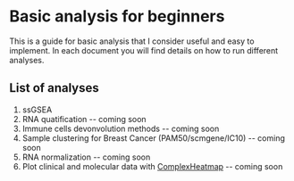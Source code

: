 # Basic analysis for beginners
This is a guide for basic analysis that I consider useful and easy to implement. In each document you will find details on how to run different analyses.

## List of analyses

1. ssGSEA
2. RNA quatification -- coming soon
3. Immune cells devonvolution methods -- coming soon
4. Sample clustering for Breast Cancer (PAM50/scmgene/IC10) -- coming soon
5. RNA normalization -- coming soon
6. Plot clinical and molecular data with [ComplexHeatmap](https://jokergoo.github.io/ComplexHeatmap-reference/book/) -- coming soon
